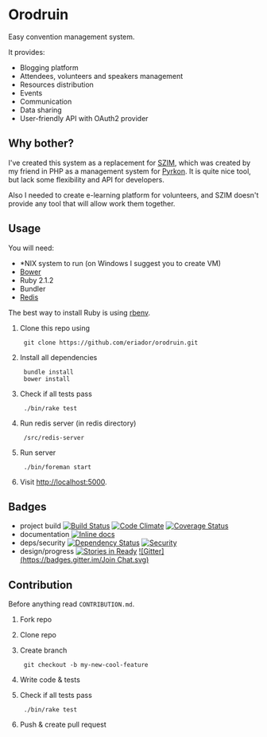 # Orodruin

Easy convention management system.

It provides:

- Blogging platform
- Attendees, volunteers and speakers management
- Resources distribution
- Events
- Communication
- Data sharing
- User-friendly API with OAuth2 provider

## Why bother?

I've created this system as a replacement for [SZIM][SZIM], which was created
by my friend in PHP as a management system for [Pyrkon][Pyrkon]. It is quite
nice tool, but lack some flexibility and API for developers.

Also I needed to create e-learning platform for volunteers, and SZIM doesn't
provide any tool that will allow work them together.

## Usage

You will need:

- \*NIX system to run (on Windows I suggest you to create VM)
- [Bower][bower]
- Ruby 2.1.2
- Bundler
- [Redis]

The best way to install Ruby is using [rbenv][rbenv].

1. Clone this repo using

        git clone https://github.com/eriador/orodruin.git

2. Install all dependencies

        bundle install
        bower install

3. Check if all tests pass

        ./bin/rake test

4. Run redis server (in redis directory)
        
        /src/redis-server

5. Run server

        ./bin/foreman start

5. Visit <http://localhost:5000>.

## Badges

* project build
  [![Build Status](https://travis-ci.org/eriador/orodruin.svg?branch=master)](https://travis-ci.org/eriador/orodruin)
  [![Code Climate](https://codeclimate.com/github/eriador/orodruin.png)](https://codeclimate.com/github/eriador/orodruin)
  [![Coverage Status](https://coveralls.io/repos/eriador/orodruin/badge.png)](https://coveralls.io/r/eriador/orodruin)
* documentation
  [![Inline docs](http://inch-ci.org/github/eriador/orodruin.png)](http://inch-ci.org/github/eriador/orodruin)
* deps/security
  [![Dependency Status](https://gemnasium.com/eriador/orodruin.svg)](https://gemnasium.com/eriador/orodruin)
  [![Security](https://hakiri.io/github/eriador/orodruin/master.svg)](https://hakiri.io/github/eriador/orodruin/master)
* design/progress
  [![Stories in Ready](https://badge.waffle.io/eriador/orodruin.png?label=ready)](https://waffle.io/eriador/orodruin)
  [![Gitter](https://badges.gitter.im/Join Chat.svg)](https://gitter.im/eriador/orodruin?utm_source=badge&utm_medium=badge&utm_campaign=pr-badge)

## Contribution

Before anything read `CONTRIBUTION.md`.

1. Fork repo
2. Clone repo
3. Create branch

        git checkout -b my-new-cool-feature

4. Write code & tests
5. Check if all tests pass

        ./bin/rake test

6. Push & create pull request

[SZIM]: http://projektszim.wordpress.com/ "System Zarządzania Imprezami Masowymi"
[Pyrkon]: http://www.pyrkon.pl/ "Pyrkon - Poznań's Fantasy Convention'"
[bower]: http://bower.io/ "Bower package manager"
[rbenv]: https://github.com/sstephenson/rbenv "Ruby version manager"
[Redis]: http://redis.io/download "Redis"

